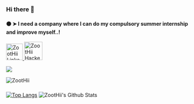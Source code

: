 ### Hi there 👋

<h4>⚫ ➤ I need a company where I can do my compulsory summer internship and improve myself..!</h4> 

<a href="https://www.linkedin.com/in/zoothii/">
<img alt="ZootHii Linkedin" src="https://user-images.githubusercontent.com/34456517/108375286-dd237b80-7212-11eb-981a-c5391863b7f6.png" width=45" height="45">
</a>

<a href="https://www.hackerrank.com/ZootHii">
<img alt="ZootHii Hackerrank" src="https://user-images.githubusercontent.com/34456517/108373456-f75c5a00-7210-11eb-8a85-0c76900e84e5.png" width=50" height="50">
</a>

<a href="mailto:ahmet-yildirim_5858@outlook.com"><img src="https://img.shields.io/badge/Outlook-0078D4.svg?&style=for-the-badge&logo=microsoft%20outlook&logoColor=white" /></a>


<img src="https://komarev.com/ghpvc/?username=ZootHii&label=Profile%20views&color=0e75b6&style=flat" alt="ZootHii" />

###
[![Top Langs](https://github-readme-stats.vercel.app/api/top-langs/?username=ZootHii&exclude_repo=MyMemoryApp,AddandRemovePatient,Desing-And-Analysis-of-Algorithms,Pygame,Object-Pooling-Algorithms-Project,ArtBook,Learning-API-COVID-19,Data-Structures-HW2,Data-Structures-HW1,MyApplication,AYBUProject&hide=shaderlab,makefile&layout=demo&theme=radical&hide_border=true)](https://github.com/ZootHii/github-readme-stats)
![ZootHii's Github Stats](https://github-readme-stats.vercel.app/api?username=ZootHii&show_icons=true&theme=radical&hide=prs&hide_border=true)
